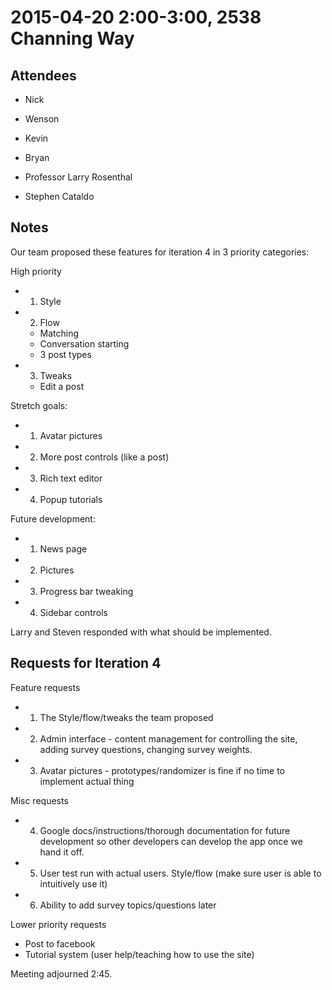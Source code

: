 # 2015-04-20 2:00-3:00, 2538 Channing Way

## Attendees

- Nick
- Wenson
- Kevin
- Bryan

- Professor Larry Rosenthal
- Stephen Cataldo

## Notes
Our team proposed these features for iteration 4 in 3 priority categories:

High priority
- 1. Style
- 2. Flow
  - Matching
  - Conversation starting
  - 3 post types
- 3. Tweaks
  - Edit a post
  
Stretch goals:
- 1. Avatar pictures
- 2. More post controls (like a post)
- 3. Rich text editor
- 4. Popup tutorials

Future development:
- 1. News page
- 2. Pictures
- 3. Progress bar tweaking
- 4. Sidebar controls

Larry and Steven responded with what should be implemented.
## Requests for Iteration 4
Feature requests
- 1. The Style/flow/tweaks the team proposed
- 2. Admin interface - content management for controlling the site, adding survey questions, changing survey weights.
- 3. Avatar pictures - prototypes/randomizer is fine if no time to implement actual thing

Misc requests
- 4. Google docs/instructions/thorough documentation for future development so other developers can develop the app once we hand it off.
- 5. User test run with actual users. Style/flow (make sure user is able to intuitively use it)
- 6. Ability to add survey topics/questions later

Lower priority requests
- Post to facebook
- Tutorial system (user help/teaching how to use the site)

Meeting adjourned 2:45.
